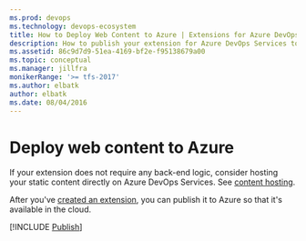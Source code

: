 ```yaml
---
ms.prod: devops
ms.technology: devops-ecosystem
title: How to Deploy Web Content to Azure | Extensions for Azure DevOps Services
description: How to publish your extension for Azure DevOps Services to a Microsoft Azure web site.
ms.assetid: 86c9d7d9-51ea-4169-bf2e-f95138679a00
ms.topic: conceptual
ms.manager: jillfra
monikerRange: '>= tfs-2017'
ms.author: elbatk
author: elbatk
ms.date: 08/04/2016
---
```


# Deploy web content to Azure

<div class="alert alert-info">
    If your extension does not require any back-end logic, consider hosting your static content directly on Azure DevOps Services. See <a href="../develop/static-content.md" data-raw-source="[content hosting](../develop/static-content.md)">content hosting</a>.
</div>

After you've [created an extension](../get-started/node.md), you can publish it to Azure so that it's available in the cloud.

[!INCLUDE [Publish](../_shared/procedures/publish-azure.md)]
